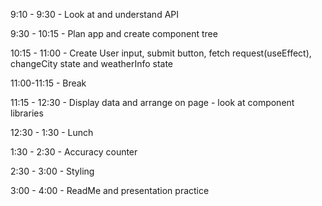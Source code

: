 9:10 - 9:30 - Look at and understand API

9:30 - 10:15 - Plan app and create component tree

10:15 - 11:00 - Create User input, submit button, fetch request(useEffect), changeCity state and weatherInfo state

11:00-11:15 - Break

11:15 - 12:30 - Display data and arrange on page - look at component libraries

12:30 - 1:30 - Lunch

1:30 - 2:30 - Accuracy counter

2:30 - 3:00 - Styling

3:00 - 4:00 - ReadMe and presentation practice
